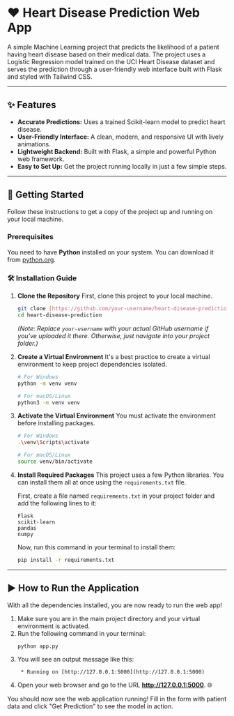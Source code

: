 # ❤️ Heart Disease Prediction Web App

A simple Machine Learning project that predicts the likelihood of a patient having heart disease based on their medical data. The project uses a Logistic Regression model trained on the UCI Heart Disease dataset and serves the prediction through a user-friendly web interface built with Flask and styled with Tailwind CSS.

---

## ✨ Features

-   **Accurate Predictions:** Uses a trained Scikit-learn model to predict heart disease.
-   **User-Friendly Interface:** A clean, modern, and responsive UI with lively animations.
-   **Lightweight Backend:** Built with Flask, a simple and powerful Python web framework.
-   **Easy to Set Up:** Get the project running locally in just a few simple steps.

---

## 🚀 Getting Started

Follow these instructions to get a copy of the project up and running on your local machine.

### Prerequisites

You need to have **Python** installed on your system. You can download it from [python.org](https://www.python.org/).

### 🛠️ Installation Guide

1.  **Clone the Repository**
    First, clone this project to your local machine.
    ```bash
    git clone [https://github.com/your-username/heart-disease-prediction.git](https://github.com/your-username/heart-disease-prediction.git)
    cd heart-disease-prediction
    ```
    *(Note: Replace `your-username` with your actual GitHub username if you've uploaded it there. Otherwise, just navigate into your project folder.)*

2.  **Create a Virtual Environment**
    It's a best practice to create a virtual environment to keep project dependencies isolated.
    ```bash
    # For Windows
    python -m venv venv
    
    # For macOS/Linux
    python3 -m venv venv
    ```

3.  **Activate the Virtual Environment**
    You must activate the environment before installing packages.
    ```bash
    # For Windows
    .\venv\Scripts\activate
    
    # For macOS/Linux
    source venv/bin/activate
    ```

4.  **Install Required Packages**
    This project uses a few Python libraries. You can install them all at once using the `requirements.txt` file.

    First, create a file named `requirements.txt` in your project folder and add the following lines to it:
    ```
    Flask
    scikit-learn
    pandas
    numpy
    ```

    Now, run this command in your terminal to install them:
    ```bash
    pip install -r requirements.txt
    ```

---

## ▶️ How to Run the Application

With all the dependencies installed, you are now ready to run the web app!

1.  Make sure you are in the main project directory and your virtual environment is activated.
2.  Run the following command in your terminal:
    ```bash
    python app.py
    ```
3.  You will see an output message like this:
    ```
     * Running on [http://127.0.0.1:5000](http://127.0.0.1:5000)
    ```
4.  Open your web browser and go to the URL **http://127.0.0.1:5000**. 🌐

You should now see the web application running! Fill in the form with patient data and click "Get Prediction" to see the model in action.